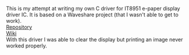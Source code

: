 This is my attempt at writing my own C driver for IT8951 e-paper display driver IC.
It is based on a Waveshare project (that I wasn't able to get to work). \
[Repository](https://github.com/waveshare/IT8951) \
[Wiki](https://www.waveshare.com/wiki/6inch_e-Paper_HAT) \
With this driver I was able to clear the display but printing an image never worked properly.
